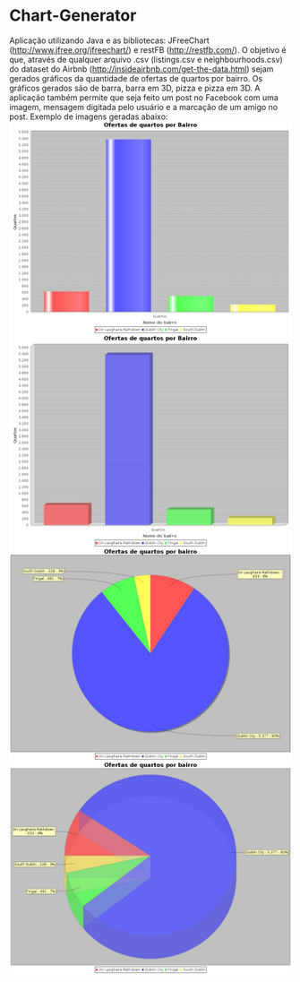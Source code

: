 # Chart-Generator
Aplicação utilizando Java e as bibliotecas: JFreeChart (http://www.jfree.org/jfreechart/) e restFB (http://restfb.com/). O objetivo é que, através de qualquer arquivo .csv (listings.csv e  neighbourhoods.csv) do dataset do Airbnb (http://insideairbnb.com/get-the-data.html) sejam gerados gráficos da quantidade de ofertas de quartos por bairro. Os gráficos gerados são de barra, barra em 3D, pizza e pizza em 3D. 
A aplicação também permite que seja feito um post no Facebook com uma imagem, mensagem digitada pelo usuário e a marcação de um amigo no post.
Exemplo de imagens geradas abaixo:
![alt text](https://github.com/laviniameds/Chart-Generator/blob/master/img/BarChart.jpeg)
![alt text](https://github.com/laviniameds/Chart-Generator/blob/master/img/BarChart3D.jpeg)
![alt text](https://github.com/laviniameds/Chart-Generator/blob/master/img/PieChart.jpeg)
![alt text](https://github.com/laviniameds/Chart-Generator/blob/master/img/PieChart3D.jpeg)

